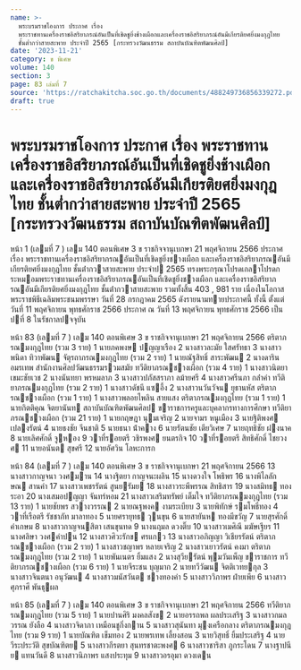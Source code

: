 ```yaml
---
name: >-
  พระบรมราชโองการ ประกาศ เรื่อง
  พระราชทานเครื่องราชอิสริยาภรณ์อันเป็นที่เชิดชูยิ่งช้างเผือกและเครื่องราชอิสริยาภรณ์อันมีเกียรติยศยิ่งมงกุฎไทย
  ชั้นต่ำกว่าสายสะพาย ประจำปี 2565 [กระทรวงวัฒนธรรม สถาบันบัณฑิตพัฒนศิลป์]
date: '2023-11-21'
category: ข พิเศษ
volume: 140
section: 3
page: 83 เล่มที่ 7
source: 'https://ratchakitcha.soc.go.th/documents/488249736856339272.pdf'
draft: true
---
```


# พระบรมราชโองการ ประกาศ เรื่อง พระราชทานเครื่องราชอิสริยาภรณ์อันเป็นที่เชิดชูยิ่งช้างเผือกและเครื่องราชอิสริยาภรณ์อันมีเกียรติยศยิ่งมงกุฎไทย ชั้นต่ำกว่าสายสะพาย ประจำปี 2565 [กระทรวงวัฒนธรรม สถาบันบัณฑิตพัฒนศิลป์]

หน้า 1 (เลมที่ 7 ) เลม 140 ตอนพิเศษ 3 ข ราชกิจจานุเบกษา 21 พฤศจิกายน 2566 ประกาศ เรื่อง พระราชทานเครื่องราชอิสริยาภรณอันเป็นที่เชิดชูยิ่งชางเผือก และเครื่องราชอิสริยาภรณอันมีเกียรติยศยิ่งมงกุฎไทย ชั้นต่ํากวาสายสะพาย ประจําป 2565 ทรงพระกรุณาโปรดเกลาโปรดกระหมอมพระราชทานเครื่องราชอิสริยาภรณอันเป็นที่เชิดชูยิ่งชางเผือก และเครื่องราชอิสริยาภรณอันมีเกียรติยศยิ่งมงกุฎไทย ชั้นต่ํากวาสายสะพาย รวมทั้งสิ้น 403 , 981 ราย เนื่องในโอกาสพระราชพิธีเฉลิมพระชนมพรรษา วันที่ 28 กรกฎาคม 2565 ดังรายนามทายประกาศนี้ ทั้งนี้ ตั้งแต่วันที่ 11 พฤศจิกายน พุทธศักราช 2566 ประกาศ ณ วันที่ 13 พฤศจิกายน พุทธศักราช 2566 เป็นปที่ 8 ในรัชกาลปจจุบัน

หน้า 83 (เลมที่ 7 ) เลม 140 ตอนพิเศษ 3 ข ราชกิจจานุเบกษา 21 พฤศจิกายน 2566 ตริตาภรณมงกุฎไทย (รวม 3 ราย) 1 นายภคพงษ ปญญาเรือง 2 นางสาวละมัย ใสศรัทธา 3 นางสาวพนิดา ทิวาพัฒน จัตุรถาภรณมงกุฎไทย (รวม 2 ราย) 1 นายณัฐสิทธิ์ สาระพัฒน 2 นางดาริน อมรเทพ สํานักงานศิลปวัฒนธรรมรวมสมัย ทวีติยาภรณชางเผือก (รวม 4 ราย) 1 นางสาวนิตยา เขมะชัยเวช 2 นางนันทยา พรหมลาภ 3 นางสาวปภัสสราภา ลม้ายศรี 4 นางสาวศรีนภา กล่ําคํา ทวีติยาภรณมงกุฎไทย (รวม 2 ราย) 1 นางสาวดัชนี แซอึ้ง 2 นางสาวนวันวัจน ยุธานหัส ตริตาภรณชางเผือก (รวม 1 ราย) 1 นางสาวพลอยไพลิน สายแสง ตริตาภรณมงกุฎไทย (รวม 1 ราย) 1 นายกิตติคุณ จิตยานันท สถาบันบัณฑิตพัฒนศิลป ขาราชการครูและบุคลากรทางการศึกษา ทวีติยาภรณชางเผือก (รวม 21 ราย) 1 นายกฤษฎา นุมเจริญ 2 นายจามร หนูเมือง 3 นายฐิติพงศ เปลงรัตน์ 4 นายธงชัย จีนชาติ 5 นายธนา น้ําคาง 6 นายรัตนชัย เตียวิเศษ 7 นายฤทธิชัย ฝงนาค 8 นายเลิศศักดิ์ จูหอง 9 วาที่รอยตรี วชิรพงศ ยนตรกิจ 10 วาที่รอยตรี สิทธิศักดิ์ ไชยวงศ 11 นายอนันต สุขศรี 12 นายอัศวิน โลหะการก

หน้า 84 (เลมที่ 7 ) เลม 140 ตอนพิเศษ 3 ข ราชกิจจานุเบกษา 21 พฤศจิกายน 2566 13 นางสาวกาญจนา วงศมาน 14 นางฐิตยา กาญจนะผลิน 15 นางดวงใจ โพธิพร 16 นางพิไลลักษณ สานคํา 17 นางสาวเพชรรัตน์ สูนยรัมย 18 นางสาวระพีพรรณ สิทธิสาร 19 นางสมิทธ ทองระอา 20 นางเสมอปญญา จันทร์หอม 21 นางสาวเสริมทรัพย์ เต็มใจ ทวีติยาภรณมงกุฎไทย (รวม 13 ราย) 1 นายชัยพร สวางวรรณ 2 นายณฐพงค งามระเบียบ 3 นายพิทักษ์ รมโพธิ์ทอง 4 วาที่เรือตรี รัชชาภัท มาลาทอง 5 นายศรายุทธ วุนขุน 6 นายสายันห ทองมีขวัญ 7 นายสุรศักดิ์ คําเกษม 8 นางสาวกาญจนสิตา เสนขุนทด 9 นางนฤมล ดวงติ๊บ 10 นางสาวเมศิณี มฆัษเฐียร 11 นางศลิษา วงศคําปน 12 นางสาวศิวะรักข ศรแกว 13 นางสาวอภิญญา วิเชียรรัตน์ ตริตาภรณชางเผือก (รวม 2 ราย) 1 นางสาวชญาพร หลายเจริญ 2 นางสาวเยาวรัตน์ คงมา ตริตาภรณมงกุฎไทย (รวม 2 ราย) 1 นายพันเนตร ยิ้มแสง 2 นางสุวียรัตน์ พุมวันเพ็ญ ขาราชการ ทวีติยาภรณชางเผือก (รวม 6 ราย) 1 นายจีระชน บุญมาก 2 นายทวีวัฒน จิตติเวทยกุล 3 นางสาวจินตนา อนุวัฒน 4 นางสาวมนัสวันต ชางทองคํา 5 นางสาววิภาพร ฝ่ายเพีย 6 นางสาวศุภราศี พันธุผล

หน้า 85 (เลมที่ 7 ) เลม 140 ตอนพิเศษ 3 ข ราชกิจจานุเบกษา 21 พฤศจิกายน 2566 ทวีติยาภรณมงกุฎไทย (รวม 5 ราย) 1 นายปานศิริ มงคลสังข 2 นายอรรถพล ผลประเสริฐ 3 นางสาวกมลวรรณ ยังลือ 4 นางสาวจิดาภา เหมือนชูกิ่งกาน 5 นางสาวสุนันทา มุงเครือกลาง ตริตาภรณมงกุฎไทย (รวม 9 ราย) 1 นายบัณฑิต เข็มทอง 2 นายพรเทพ เลี้ยงสอน 3 นายวิสุทธิ์ ยิ้มประเสริฐ 4 นายวีระประวัติ สุขบัณฑิตย 5 นางสาวกีรตยา สุนทรชาตะพงศ 6 นางสาวชาริสา ภูกระโดน 7 นางฐาปนีย แทนวันดี 8 นางสาวนิภาพร แสงประทุม 9 นางสาวอรอุมา ดวงเดน
